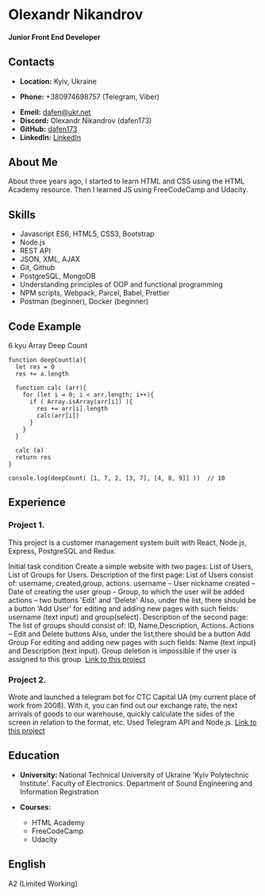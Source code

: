 # __Olexandr Nikandrov__
#### Junior Front End Developer


## Contacts
- __Location:__ Kyiv, Ukraine

- __Phone:__ +380974698757 (Telegram, Viber)
* __Emeil:__ [dafen@ukr.net](dafen@ukr.net)
* __Discord:__ Olexandr Nikandrov (dafen173)
* __GitHub:__ [dafen173](https://github.com/dafen173/)
* __LinkedIn:__ [LinkedIn](https://www.linkedin.com/in/olexandr-nikandrov-a0175875?lipi=urn%3Ali%3Apage%3Ad_flagship3_profile_view_base_contact_details%3BBzmhToCCTe22u92fjoUE2w%3D%3D)

## About Me
About three years ago, I started to learn HTML and CSS using the HTML Academy resource. Then I learned JS using FreeCodeCamp and Udacity.

## Skills
- Javascript ES6, HTML5, CSS3, Bootstrap
- Node.js
- REST API
- JSON, XML, AJAX
- Git, Github
- PostgreSQL, MongoDB
- Understanding principles of OOP and functional programming
- NPM scripts, Webpack, Parcel, Babel, Prettier
- Postman (beginner), Docker (beginner)

## Code Example
6 kyu 
Array Deep Count
```
function deepCount(a){
  let res = 0
  res += a.length
      
  function calc (arr){       
    for (let i = 0; i < arr.length; i++){      
      if ( Array.isArray(arr[i]) ){
        res += arr[i].length   
        calc(arr[i])   
      }      
    }  
  }
  
  calc (a)  
  return res
}

console.log(deepCount( [1, 7, 2, [3, 7], [4, 8, 9]] ))  // 10

```

## Experience

### Project 1.
This project is a customer management system built with React, Node.js,
Express, PostgreSQL and Redux.


Initial task condition
Create a simple website with two pages: List of Users, List of Groups for
Users.
Description of the first page: List of Users consist of: username,
created,group, actions. username – User nickname created – Date of
creating the user group - Group, to which the user will be added actions –
two buttons 'Edit' and 'Delete' Also, under the list, there should be a
button ‘Add User' for editing and adding new pages with such fields:
username (text input) and group(select).
Description of the second page: The list of groups should consist of: ID,
Name,Description, Actions. Actions – Edit and Delete buttons Also,
under the list,there should be a button Add Group For editing and adding
new pages with such fields: Name (text input) and Description (text
input). Group deletion is impossible if the user is assigned to this group.
[Link to this project](https://github.com/dafen173/react-redux-user-manage)

### Project 2.
Wrote and launched a telegram bot for CTC Capital UA (my current place
of work from 2008). With it, you can find out our exchange rate, the next
arrivals of goods to our warehouse, quickly calculate the sides of the
screen in relation to the format, etc.
Used Telegram API and Node.js.
[Link to this project](https://github.com/dafen173/real-bot-ctc)

## Education
- __University:__ National Technical University of Ukraine 'Kyiv Polytechnic Institute'. Faculty of Electronics. Department of Sound Engineering and Information Registration

- __Courses:__
    - HTML Academy
    - FreeCodeCamp
    - Udacity

## English
A2 (Limited Working)
